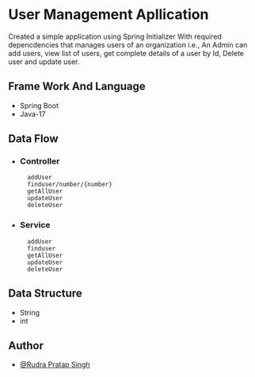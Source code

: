 
# User Management Apllication
Created a simple application using Spring Initializer With required depencdencies that manages users of an organization i.e., An Admin can add users, view list of users, get complete details of a user by Id, Delete user and update user.

## Frame Work And Language
* Spring Boot
* Java-17

## Data Flow
* ### Controller
        addUser 
        finduser/number/{number}
        getAllUser
        updateUser
        deleteUser
* ### Service
        addUser 
        finduser
        getAllUser
        updateUser
        deleteUser  
    
## Data Structure
* String
* int 

## Author

- [@Rudra Pratap Singh](https://github.com/rudrapratapsingh2000)

